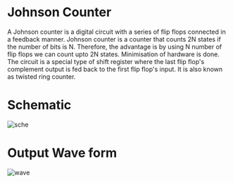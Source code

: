 # Johnson Counter
A Johnson counter is a digital circuit with a series of flip flops connected in a feedback manner.
Johnson counter is a counter that counts 2N states if the number of bits is N.
Therefore, the advantage is by using N number of flip flops we can count upto 2N states.
Minimisation of hardware is done.
The circuit is a special type of shift register where the last flip flop's complement output is fed back to the first flip flop's input. 
It is also known as twisted ring counter.

# Schematic
![sche](https://user-images.githubusercontent.com/99884583/224250790-243f6750-541b-418d-8996-d35aecad03df.png)

# Output Wave form
![wave](https://user-images.githubusercontent.com/99884583/224250798-a918f1ac-d469-4cce-b1ca-273faa8323b8.png)
